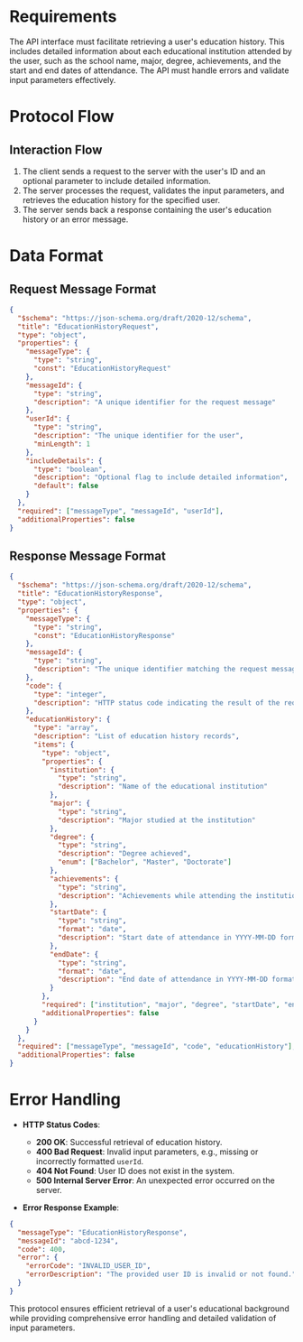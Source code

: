 # Requirements

The API interface must facilitate retrieving a user's education history. This includes detailed information about each educational institution attended by the user, such as the school name, major, degree, achievements, and the start and end dates of attendance. The API must handle errors and validate input parameters effectively.

# Protocol Flow

## Interaction Flow

1. The client sends a request to the server with the user's ID and an optional parameter to include detailed information.
2. The server processes the request, validates the input parameters, and retrieves the education history for the specified user.
3. The server sends back a response containing the user's education history or an error message.

# Data Format

## Request Message Format

```json
{
  "$schema": "https://json-schema.org/draft/2020-12/schema",
  "title": "EducationHistoryRequest",
  "type": "object",
  "properties": {
    "messageType": {
      "type": "string",
      "const": "EducationHistoryRequest"
    },
    "messageId": {
      "type": "string",
      "description": "A unique identifier for the request message"
    },
    "userId": {
      "type": "string",
      "description": "The unique identifier for the user",
      "minLength": 1
    },
    "includeDetails": {
      "type": "boolean",
      "description": "Optional flag to include detailed information",
      "default": false
    }
  },
  "required": ["messageType", "messageId", "userId"],
  "additionalProperties": false
}
```

## Response Message Format

```json
{
  "$schema": "https://json-schema.org/draft/2020-12/schema",
  "title": "EducationHistoryResponse",
  "type": "object",
  "properties": {
    "messageType": {
      "type": "string",
      "const": "EducationHistoryResponse"
    },
    "messageId": {
      "type": "string",
      "description": "The unique identifier matching the request message"
    },
    "code": {
      "type": "integer",
      "description": "HTTP status code indicating the result of the request"
    },
    "educationHistory": {
      "type": "array",
      "description": "List of education history records",
      "items": {
        "type": "object",
        "properties": {
          "institution": {
            "type": "string",
            "description": "Name of the educational institution"
          },
          "major": {
            "type": "string",
            "description": "Major studied at the institution"
          },
          "degree": {
            "type": "string",
            "description": "Degree achieved",
            "enum": ["Bachelor", "Master", "Doctorate"]
          },
          "achievements": {
            "type": "string",
            "description": "Achievements while attending the institution"
          },
          "startDate": {
            "type": "string",
            "format": "date",
            "description": "Start date of attendance in YYYY-MM-DD format"
          },
          "endDate": {
            "type": "string",
            "format": "date",
            "description": "End date of attendance in YYYY-MM-DD format"
          }
        },
        "required": ["institution", "major", "degree", "startDate", "endDate"],
        "additionalProperties": false
      }
    }
  },
  "required": ["messageType", "messageId", "code", "educationHistory"],
  "additionalProperties": false
}
```

# Error Handling

- **HTTP Status Codes**:
  - **200 OK**: Successful retrieval of education history.
  - **400 Bad Request**: Invalid input parameters, e.g., missing or incorrectly formatted `userId`.
  - **404 Not Found**: User ID does not exist in the system.
  - **500 Internal Server Error**: An unexpected error occurred on the server.

- **Error Response Example**:

```json
{
  "messageType": "EducationHistoryResponse",
  "messageId": "abcd-1234",
  "code": 400,
  "error": {
    "errorCode": "INVALID_USER_ID",
    "errorDescription": "The provided user ID is invalid or not found."
  }
}
```

This protocol ensures efficient retrieval of a user's educational background while providing comprehensive error handling and detailed validation of input parameters.
